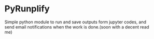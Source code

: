 # PyRunplify
Simple python module to run and save outputs form jupyter codes, and send email notifications when the work is done.(soon with a decent read me)

